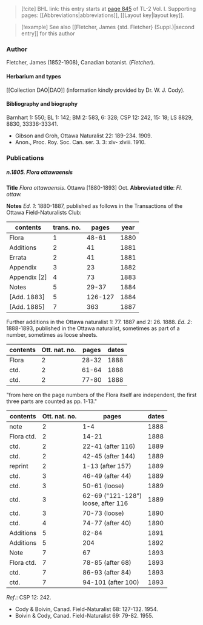 > [!cite] BHL link: this entry starts at [page 845](https://www.biodiversitylibrary.org/item/103414#page/893/mode/1up) of TL-2 Vol. I.
> Supporting pages: [[Abbreviations|abbreviations]], [[Layout key|layout key]].

> [!example] See also [[Fletcher, James {std. Fletcher} (Suppl.)|second entry]] for this author

### Author

Fletcher, James (1852-1908), Canadian botanist. (*Fletcher*).

#### Herbarium and types

[[Collection DAO|DAO]] (information kindly provided by Dr. W. J. Cody).

#### Bibliography and biography

Barnhart 1: 550; BL 1: 142; BM 2: 583, 6: 328; CSP 12: 242, 15: 18; LS 8829, 8830, 33336-33341.
- Gibson and Groh, Ottawa Naturalist 22: 189-234. 1909.
- Anon., Proc. Roy. Soc. Can. ser. 3. 3: xlv- xlviii. 1910.

### Publications

##### n.1805. Flora ottawaensis

**Title**
*Flora ottawaensis*. Ottawa \[1880-1893\] Oct.
**Abbreviated title**: *Fl. ottaw.*

**Notes**
*Ed. 1*: 1880-1887, published as follows in the Transactions of the Ottawa Field-Naturalists Club:

|contents	|trans. no.	|pages	|year|
|---	|---	|---	|---	|
|Flora	|1	|48-61	|1880|
|Additions	|2	|41	|1881|
|Errata	|2	|41	|1881|
|Appendix	|3	|23	|1882|
|Appendix \[2\]	|4	|73	|1883|
|Notes	|5	|29-37	|1884|
|\[Add. 1883\]	|5	|126-127	|1884|
|\[Add. 1885\]	|7	|363	|1887|

Further additions in the Ottawa naturalist 1: 77. 1887 and 2: 26. 1888.
*Ed. 2*: 1888-1893, published in the Ottawa naturalist, sometimes as part of a number, sometimes as loose sheets.

|contents	|Ott. nat. no.	|pages	|dates|
|---	|---	|---	|---	|
|Flora	|2	|28-32	|1888|
|ctd.	|2	|61-64	|1888|
|ctd.	|2	|77-80	|1888|

"from here on the page numbers of the Flora itself are independent, the first three parts are counted as pp. 1-13."

|contents	|Ott. nat. no.	|pages	|dates|
|---	|---	|---	|---	|
|note	|2	|1-4	|1888|
|Flora ctd.	|2	|14-21	|1888|
|ctd.	|2	|22-41 (after 116)	|1889|
|ctd.	|2	|42-45 (after 144)	|1889|
|reprint	|2	|1-13 (after 157)	|1889|
|ctd.	|3	|46-49 (after 44)	|1889|
|ctd.	|3	|50-61 (loose)	|1889|
|ctd.	|3	|62-69 ("121-128")<br/>loose, after 116	|1889|
|ctd.	|3	|70-73 (loose)	|1890|
|ctd.	|4	|74-77 (after 40)	|1890|
|Additions	|5	|82-84	|1891|
|Additions	|5	|204	|1892|
|Note	|7	|67	|1893|
|Flora ctd.	|7	|78-85 (after 68)	|1893|
|ctd.	|7	|86-93 (after 84)	|1893|
|ctd.	|7	|94-101 (after 100)	|1893|

*Ref*.: CSP 12: 242.
- Cody & Boivin, Canad. Field-Naturalist 68: 127-132. 1954.
- Boivin & Cody, Canad. Field-Naturalist 69: 79-82. 1955.

